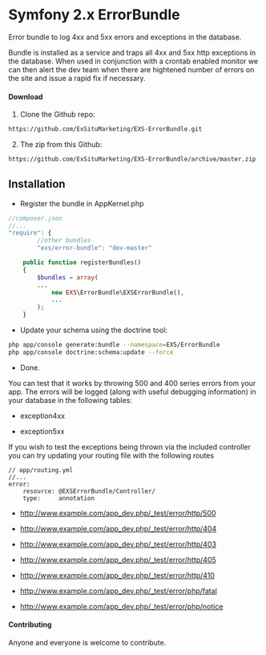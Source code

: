 Symfony 2.x ErrorBundle
==========================

Error bundle to log 4xx and 5xx errors and exceptions in the database. 

Bundle is installed as a service and traps all 4xx and 5xx http exceptions in the database. When used in conjunction with a crontab enabled monitor we can then alert the dev team when there are hightened number of errors on the site and issue a rapid fix if necessary.



#### Download ####

1. Clone the Github repo: 
```bash
https://github.com/ExSituMarketing/EXS-ErrorBundle.git
```
2. The zip from this Github: 
```bash
https://github.com/ExSituMarketing/EXS-ErrorBundle/archive/master.zip
```

## Installation ##

* Register the bundle in AppKernel.php 

```js
//composer.json
//...
"require": {
        //other bundles
        "exs/error-bundle": "dev-master"
```

```php
    public function registerBundles()
    {
        $bundles = array(
  		...
            new EXS\ErrorBundle\EXSErrorBundle(),
			...
        );
	}
```

* Update your schema using the doctrine tool: 

```bash
php app/console generate:bundle --namespace=EXS/ErrorBundle
php app/console doctrine:schema:update --force
``` 

* Done.


You can test that it works by throwing 500 and 400 series errors from your app. The errors will be logged (along with useful debugging information) in your database in the following tables: 

* exception4xx

* exception5xx

If you wish to test the exceptions being thrown via the included controller you can try updating your routing file with the following routes


```
// app/routing.yml
//...
error:
    resource: @EXSErrorBundle/Controller/
    type:     annotation
```

* http://www.example.com/app_dev.php/_test/error/http/500

* http://www.example.com/app_dev.php/_test/error/http/404

* http://www.example.com/app_dev.php/_test/error/http/403

* http://www.example.com/app_dev.php/_test/error/http/405

* http://www.example.com/app_dev.php/_test/error/http/410

* http://www.example.com/app_dev.php/_test/error/php/fatal

* http://www.example.com/app_dev.php/_test/error/php/notice

#### Contributing ####
Anyone and everyone is welcome to contribute.
